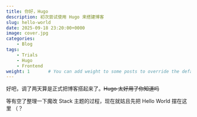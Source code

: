 ```yaml
---
title: 你好，Hugo
description: 初次尝试使用 Hugo 来搭建博客
slug: hello-world
date: 2025-09-18 23:20:00+0000
image: cover.jpg
categories:
    - Blog
tags:
    - Trials
    - Hugo
    - Frontend
weight: 1       # You can add weight to some posts to override the default sorting (date descending)
---
```


好吧，调了两天算是正式把博客搭起来了。~~Hugo 太好用了你知道吗~~

等有空了整理一下魔改 Stack 主题的过程，现在就姑且先把 Hello World 摆在这里 （？